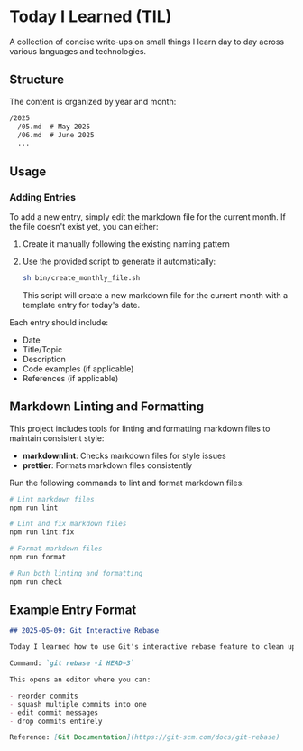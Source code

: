# Today I Learned (TIL)

A collection of concise write-ups on small things I learn day to day across various languages and technologies.

## Structure

The content is organized by year and month:

```txt
/2025
  /05.md  # May 2025
  /06.md  # June 2025
  ...
```

## Usage

### Adding Entries

To add a new entry, simply edit the markdown file for the current month. If the file doesn't exist yet, you can either:

1. Create it manually following the existing naming pattern
2. Use the provided script to generate it automatically:

   ```sh
   sh bin/create_monthly_file.sh
   ```

   This script will create a new markdown file for the current month with a template entry for today's date.

Each entry should include:

- Date
- Title/Topic
- Description
- Code examples (if applicable)
- References (if applicable)

## Markdown Linting and Formatting

This project includes tools for linting and formatting markdown files to maintain consistent style:

- **markdownlint**: Checks markdown files for style issues
- **prettier**: Formats markdown files consistently

Run the following commands to lint and format markdown files:

```bash
# Lint markdown files
npm run lint

# Lint and fix markdown files
npm run lint:fix

# Format markdown files
npm run format

# Run both linting and formatting
npm run check
```

## Example Entry Format

```markdown
## 2025-05-09: Git Interactive Rebase

Today I learned how to use Git's interactive rebase feature to clean up my commit history before pushing.

Command: `git rebase -i HEAD~3`

This opens an editor where you can:

- reorder commits
- squash multiple commits into one
- edit commit messages
- drop commits entirely

Reference: [Git Documentation](https://git-scm.com/docs/git-rebase)
```
